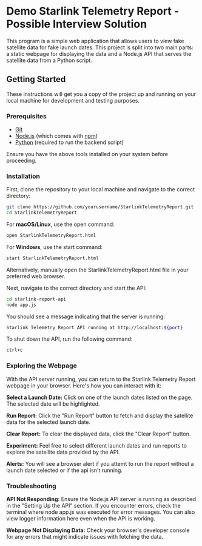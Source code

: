 # Demo Starlink Telemetry Report - Possible Interview Solution

This program is a simple web application that allows users to view fake satellite data for fake launch dates. This project is split into two main parts: a static webpage for displaying the data and a Node.js API that serves the satellite data from a Python script.

## Getting Started

These instructions will get you a copy of the project up and running on your local machine for development and testing purposes.

### Prerequisites

- [Git](https://git-scm.com/)
- [Node.js](https://nodejs.org/en/) (which comes with [npm](http://npmjs.com/))
- [Python](https://www.python.org/) (required to run the backend script)

Ensure you have the above tools installed on your system before proceeding.

### Installation

First, clone the repository to your local machine and navigate to the correct directory:

```bash
git clone https://github.com/yourusername/StarlinkTelemetryReport.git
cd StarlinkTelemetryReport
```
For **macOS/Linux**, use the open command:
```bash
open StarlinkTelemetryReport.html
```
For **Windows**, use the start command:
```bash
start StarlinkTelemetryReport.html
```
Alternatively, manually open the StarlinkTelemetryReport.html file in your preferred web browser. 

Next, navigate to the correct directory and start the API:
```bash
cd starlink-report-api
node app.js
```

You should see a message indicating that the server is running:

```bash
Starlink Telemetry Report API running at http://localhost:${port}
```
To shut down the API, run the following command:
```bash
ctrl+c
```

### Exploring the Webpage
With the API server running, you can return to the Starlink Telemetry Report webpage in your browser. Here's how you can interact with it:

**Select a Launch Date:** Click on one of the launch dates listed on the page. The selected date will be highlighted.

**Run Report:** Click the "Run Report" button to fetch and display the satellite data for the selected launch date.

**Clear Report:** To clear the displayed data, click the "Clear Report" button.

**Experiment:** Feel free to select different launch dates and run reports to explore the satellite data provided by the API.

**Alerts:** You will see a browser alert if you attemt to run the report without a launch date selected or if the api isn't running.

### Troubleshooting
**API Not Responding:** Ensure the Node.js API server is running as described in the "Setting Up the API" section. If you encounter errors, check the terminal where node app.js was executed for error messages. You can also view logger information here even when the API is working. 

**Webpage Not Displaying Data:** Check your browser's developer console for any errors that might indicate issues with fetching the data.






